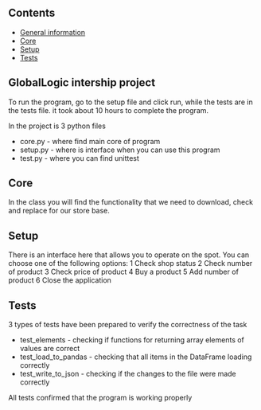 ## Contents
* [General information](#globalLogic-intership-project)
* [Core](#core)
* [Setup](#setup)
* [Tests](#tests)

## GlobalLogic intership project
To run the program, go to the setup file and click run, while the tests are in the tests file.
it took about 10 hours to complete the program.

In the project is 3 python files
* core.py - where find main core of program  
* setup.py - where is interface when you can use this program 
* test.py - where you can find unittest

## Core 
In the class you will find the functionality that we need to download, check and replace for our store base.

## Setup
There is an interface here that allows you to operate on the spot.
You can choose one of the following options:
1 Check shop status 
2 Check number of product
3 Check price of product
4 Buy a product
5 Add number of product
6 Close the application

## Tests
3 types of tests have been prepared to verify the correctness of the task
* test_elements - checking if functions for returning array elements of values ​​are correct 
* test_load_to_pandas - checking that all items in the DataFrame loading correctly
* test_write_to_json - checking if the changes to the file were made correctly

All tests confirmed that the program is working properly